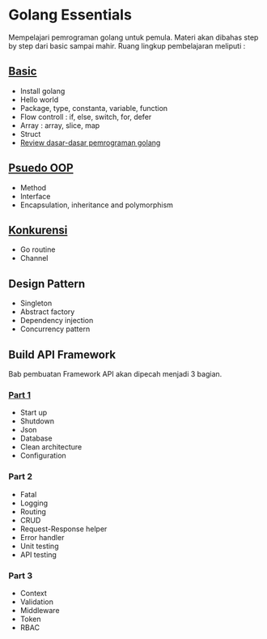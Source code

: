 # Golang Essentials
Mempelajari pemrograman golang untuk pemula. Materi akan dibahas step by step dari basic sampai mahir. Ruang lingkup pembelajaran meliputi :

## [Basic](https://github.com/jacky-htg/golang-essentials/blob/master/basic.md)
- Install golang
- Hello world
- Package, type, constanta, variable, function
- Flow controll : if, else, switch, for, defer
- Array : array, slice, map
- Struct
- [Review dasar-dasar pemrograman golang](https://github.com/jacky-htg/golang-essentials/blob/master/review_basic.md)

## [Psuedo OOP](https://github.com/jacky-htg/golang-essentials/blob/master/pseudo_oop.md)
- Method
- Interface
- Encapsulation, inheritance and polymorphism

## [Konkurensi](https://github.com/jacky-htg/golang-essentials/blob/master/konkurensi.md)
- Go routine
- Channel

## Design Pattern
- Singleton
- Abstract factory
- Dependency injection
- Concurrency pattern

## Build API Framework
Bab pembuatan Framework API akan dipecah menjadi 3 bagian.

### [Part 1](https://github.com/jacky-htg/golang-essentials/blob/master/api_framework_part_1.md)
- Start up
- Shutdown
- Json
- Database
- Clean architecture
- Configuration

### Part 2
- Fatal
- Logging
- Routing
- CRUD
- Request-Response helper
- Error handler
- Unit testing
- API testing

### Part 3
- Context
- Validation
- Middleware
- Token
- RBAC
